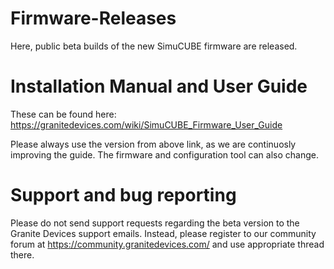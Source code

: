 # Firmware-Releases
Here, public beta builds of the new SimuCUBE firmware are released.

# Installation Manual and User Guide
 These can be found here: https://granitedevices.com/wiki/SimuCUBE_Firmware_User_Guide

Please always use the version from above link, as we are continuosly improving the guide. The firmware and configuration tool can also change.

# Support and bug reporting
Please do not send support requests regarding the beta version to the Granite Devices support emails. Instead, please register to our community forum at https://community.granitedevices.com/ and use appropriate thread there.
